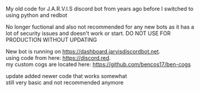 My old code for J.A.R.V.I.S discord bot from years ago before I switched to using python and redbot 

No longer fuctional and also not recommended for any new bots as it has a lot of security issues and doesn't work or start.
DO NOT USE FOR PRODUCTION WITHOUT UPDATING 

New bot is running on
https://dashboard.jarvisdiscordbot.net.     
using code from here:
https://discord.red.         
my custom cogs are located here: 
https://github.com/bencos17/ben-cogs 

update added newer code that works somewhat     
still very basic and not recommended anymore 
